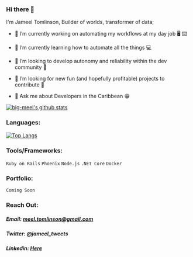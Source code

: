 ### Hi there 👋

I'm Jameel Tomlinson, Builder of worlds, transformer of data;

- 🔭 I’m currently working on automating my workflows at my day job :desktop_computer: :keyboard:

- 🌱 I’m currently learning how to automate all the things :computer:

- 👯 I’m looking to develop autonomy and reliability within the dev community :handshake:

- 🤔 I’m looking for new fun (and hopefully profitable) projects to contribute :thinking:

- 💬 Ask me about Developers in the Caribbean :grin:


[![big-meel's github stats](https://github-readme-stats.vercel.app/api?username=big-meel&show_icons=true&hide_border=true&theme=radical)](https://github.com/anuraghazra/github-readme-stats)


### Languages:

[![Top Langs](https://github-readme-stats.vercel.app/api/top-langs/?username=big-meel&layout=compact&hide_border=true&theme=radical)](https://github.com/anuraghazra/github-readme-stats)


### Tools/Frameworks:
`Ruby on Rails`
`Phoenix`
`Node.js`
`.NET Core`
`Docker`

### Portfolio:
`Coming Soon`

### Reach Out:
##### Email: meel.tomlinson@gmail.com
##### Twitter: @jameel_tweets
##### Linkedin: [Here](https://www.linkedin.com/in/jameel-tomlinson-7b3379203/)




